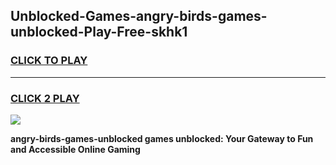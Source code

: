 
## Unblocked-Games-angry-birds-games-unblocked-Play-Free-skhk1
<h3>
<a href="https://premium76.site?title=angry-birds-games-unblocked&ref=18A1">CLICK TO PLAY</a></h3>
<hr>

<h3>
<a href="https://premium76.site?title=angry-birds-games-unblocked&ref=18A1">CLICK 2 PLAY</a>
  
</h3>

<a href="https://premium76.site?title=angry-birds-games-unblocked&ref=18A1"><img src="https://clearcache.store/games.png"></a>


**angry-birds-games-unblocked games unblocked: Your Gateway to Fun and Accessible Online Gaming**
